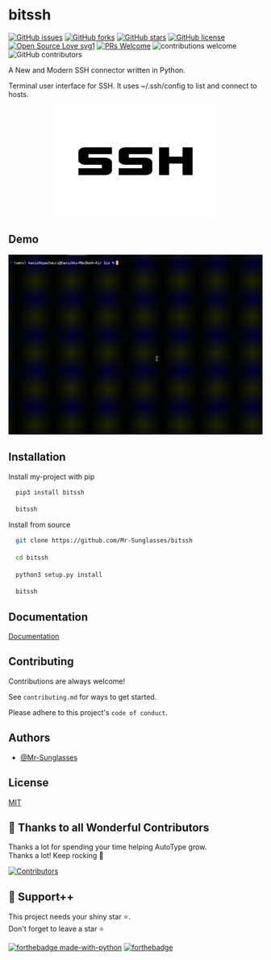 
# bitssh
[![GitHub issues](https://img.shields.io/github/issues/Mr-Sunglasses/bitssh)](https://github.com/Mr-Sunglasses/bitssh)
[![GitHub forks](https://img.shields.io/github/forks/Mr-Sunglasses/bitssh)](https://github.com/Mr-Sunglasses/bitssh/network)
[![GitHub stars](https://img.shields.io/github/stars/Mr-Sunglasses/bitssh)](https://github.com/Mr-Sunglasses/bitssh)
[![GitHub license](https://img.shields.io/github/license/Mr-Sunglasses/bitssh)](https://github.com/Mr-Sunglasses/bitssh/blob/main/LICENSE)
[![Open Source Love svg1](https://badges.frapsoft.com/os/v1/open-source.svg?v=103)](https://github.com/ellerbrock/open-source-badges/) [![PRs Welcome](https://img.shields.io/badge/PRs-welcome-brightgreen.svg?style=flat-square)](http://makeapullrequest.com) ![contributions welcome](https://img.shields.io/static/v1.svg?label=Contributions&message=Welcome&color=0059b3&style=flat-square) ![GitHub contributors](https://img.shields.io/github/contributors-anon/Mr-Sunglasses/bitssh) 

A New and Modern SSH connector written in Python.

Terminal user interface for SSH. It uses ~/.ssh/config to list and connect to hosts.

<p align="center">
    <img src="artwork/logo/bitssh_logo.png" width="320" height="220">
</p>


## Demo

![bitsshdemo](artwork/demo/bitssh_demo.gif)



## Installation

Install my-project with pip

```bash
  pip3 install bitssh
  
  bitssh
```

Install from source

```bash
  git clone https://github.com/Mr-Sunglasses/bitssh

  cd bitssh

  python3 setup.py install

  bitssh
```
    
## Documentation

[Documentation](docs/docs.md)


## Contributing

Contributions are always welcome!

See `contributing.md` for ways to get started.

Please adhere to this project's `code of conduct`.


## Authors

- [@Mr-Sunglasses](https://www.github.com/Mr-Sunglasses)


## License

[MIT](https://choosealicense.com/licenses/mit/)


## 💪 Thanks to all Wonderful Contributors

Thanks a lot for spending your time helping AutoType grow.   
Thanks a lot! Keep rocking 🍻

[![Contributors](https://contrib.rocks/image?repo=Mr-Sunglasses/bitssh)](https://github.com/Mr-Sunglasses/bitssh/graphs/contributors)

## 🙏 Support++

This project needs your shiny star ⭐.   
Don't forget to leave a star ⭐️

[![forthebadge made-with-python](http://ForTheBadge.com/images/badges/made-with-python.svg)](https://www.python.org/)  [![forthebadge](https://forthebadge.com/images/badges/built-with-love.svg)](https://forthebadge.com)

